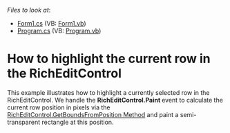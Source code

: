 <!-- default file list -->
*Files to look at*:

* [Form1.cs](./CS/Form1.cs) (VB: [Form1.vb](./VB/Form1.vb))
* [Program.cs](./CS/Program.cs) (VB: [Program.vb](./VB/Program.vb))
<!-- default file list end -->
# How to highlight the current row in the RichEditControl


<p>This example illustrates how to highlight a currently selected row in the RichEditControl. We handle the <strong>R</strong><strong>ichEditControl</strong><strong>.</strong><strong>Paint</strong><strong> </strong>event to calculate the current row position in pixels via the <a href="http://documentation.devexpress.com/#WindowsForms/DevExpressXtraRichEditRichEditControl_GetBoundsFromPositiontopic"><u>RichEditControl.GetBoundsFromPosition Method</u></a> and paint a semi-transparent rectangle at this position.</p>

<br/>


